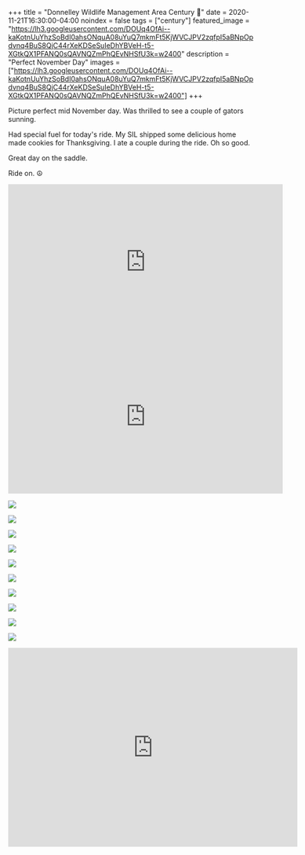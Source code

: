 +++
title =  "Donnelley Wildlife Management Area Century 💯"
date = 2020-11-21T16:30:00-04:00
noindex = false
tags = ["century"]
featured_image = "https://lh3.googleusercontent.com/DOUq4OfAi--kaKotnUuYhzSoBdI0ahsONquA08uYuQ7mkmFt5KjWVCJPV2zqfpI5aBNpOpdvnq4BuS8QjC44rXeKDSeSuIeDhYBVeH-t5-XGtkQX1PFANQ0sQAVNQZmPhQEvNHSfU3k=w2400"
description = "Perfect November Day"
images = ["https://lh3.googleusercontent.com/DOUq4OfAi--kaKotnUuYhzSoBdI0ahsONquA08uYuQ7mkmFt5KjWVCJPV2zqfpI5aBNpOpdvnq4BuS8QjC44rXeKDSeSuIeDhYBVeH-t5-XGtkQX1PFANQ0sQAVNQZmPhQEvNHSfU3k=w2400"]
+++

Picture perfect mid November day. Was thrilled to see a couple of gators sunning.

Had special fuel for today's ride. My SIL shipped some delicious home made cookies for Thanksgiving. I ate a couple during the ride. Oh so good.

Great day on the saddle.

Ride on. ☮

<iframe width="560" height="315" src="https://www.youtube.com/embed/1tWBj0lhXb0" frameborder="0" allow="accelerometer; autoplay; clipboard-write; encrypted-media; gyroscope; picture-in-picture" allowfullscreen></iframe>

<iframe width="560" height="315" src="https://www.youtube.com/embed/ANVkZwlCDCk" frameborder="0" allow="accelerometer; autoplay; clipboard-write; encrypted-media; gyroscope; picture-in-picture" allowfullscreen></iframe>

<a href='https://lh3.googleusercontent.com/DOUq4OfAi--kaKotnUuYhzSoBdI0ahsONquA08uYuQ7mkmFt5KjWVCJPV2zqfpI5aBNpOpdvnq4BuS8QjC44rXeKDSeSuIeDhYBVeH-t5-XGtkQX1PFANQ0sQAVNQZmPhQEvNHSfU3k=w2400'><img src='https://lh3.googleusercontent.com/DOUq4OfAi--kaKotnUuYhzSoBdI0ahsONquA08uYuQ7mkmFt5KjWVCJPV2zqfpI5aBNpOpdvnq4BuS8QjC44rXeKDSeSuIeDhYBVeH-t5-XGtkQX1PFANQ0sQAVNQZmPhQEvNHSfU3k=w2400'></a>

<a href='https://lh3.googleusercontent.com/5AG2KZpA_TYb5mTplFhGkRPNxX4AUupppokkJJpJiA4ByZyxbLNVc5WXY-euZX9vdQdPPZX8Mm6aIh_Kpp4tQm83kj7MGuV9jT_FxSCMH6lFrm4lay118uuZIwuZUameiHPGMgvONQ0=w2400'><img src='https://lh3.googleusercontent.com/5AG2KZpA_TYb5mTplFhGkRPNxX4AUupppokkJJpJiA4ByZyxbLNVc5WXY-euZX9vdQdPPZX8Mm6aIh_Kpp4tQm83kj7MGuV9jT_FxSCMH6lFrm4lay118uuZIwuZUameiHPGMgvONQ0=w2400'></a>

<a href='https://lh3.googleusercontent.com/DQY-cPpClOaf2vg_Q8VoFffS7jyoXVcm2HunoAQGkuX4SCBqbeQ91JJCf980DoFdWKy7-kdApnPwt0eUA_nKF8dLa34y_K_Sc1wZ-ZRZisYpuT7GU5MQjHWxb0ayk_vFULFpgOHCnvI=w2400'><img src='https://lh3.googleusercontent.com/DQY-cPpClOaf2vg_Q8VoFffS7jyoXVcm2HunoAQGkuX4SCBqbeQ91JJCf980DoFdWKy7-kdApnPwt0eUA_nKF8dLa34y_K_Sc1wZ-ZRZisYpuT7GU5MQjHWxb0ayk_vFULFpgOHCnvI=w2400'></a>

<a href='https://lh3.googleusercontent.com/Wpp2OTNaUFjROJ6WV8c5rTGeLUmJoF0AJiQsmEj-hHIdJ75hevXTqsmFQcajf7NgQbncY8GBAqcwpDqWQs_W-2Qbe5Ssss6zOhqX4NsrGYuzKLjWIlirC0IJrEmCcJyYJRs5QLg0hIg=w2400'><img src='https://lh3.googleusercontent.com/Wpp2OTNaUFjROJ6WV8c5rTGeLUmJoF0AJiQsmEj-hHIdJ75hevXTqsmFQcajf7NgQbncY8GBAqcwpDqWQs_W-2Qbe5Ssss6zOhqX4NsrGYuzKLjWIlirC0IJrEmCcJyYJRs5QLg0hIg=w2400'></a>

<a href='https://lh3.googleusercontent.com/ytu3vZVYUJoPKHaqSNpPld7s5P5ta9iGdQgKTCUOKy8i_JJIQ5PvkPINL815WZ0dlvFbTkFomGH4Dn-iKJDN38IDrneZvOxw0LINV9ZqMb5Ymv9Ofbzz81BOZoc3Lqzk6oXwhbs_VZs=w2400'><img src='https://lh3.googleusercontent.com/ytu3vZVYUJoPKHaqSNpPld7s5P5ta9iGdQgKTCUOKy8i_JJIQ5PvkPINL815WZ0dlvFbTkFomGH4Dn-iKJDN38IDrneZvOxw0LINV9ZqMb5Ymv9Ofbzz81BOZoc3Lqzk6oXwhbs_VZs=w2400'></a>

<a href='https://lh3.googleusercontent.com/wv22CgrLAqf2anK8YXVqMm6wHlHP6wGsxXvHXr6-HLzN4rRaU9xMk3LOIXVV8b1M0so4WiU92MaeR39mKL0gWLMw0bMkfIaM-0C1EgqnvFyPQu70pXuwDdAcx1YzgAquoIfL9e7l5QM=w2400'><img src='https://lh3.googleusercontent.com/wv22CgrLAqf2anK8YXVqMm6wHlHP6wGsxXvHXr6-HLzN4rRaU9xMk3LOIXVV8b1M0so4WiU92MaeR39mKL0gWLMw0bMkfIaM-0C1EgqnvFyPQu70pXuwDdAcx1YzgAquoIfL9e7l5QM=w2400'></a>

<a href='https://lh3.googleusercontent.com/ky_Vzf3j1JUVY69ikHNdXP4k4WWVCYGWo3g3dacFM6lDPu7YycVrpsMpcqMnLZmA8XdSc-tb6_VlzHOj7qarPP3KXqajS3gtLqc2yhySslShvJeQxk9dZfS9PZFBLt4Ejo3DokOihfs=w2400'><img src='https://lh3.googleusercontent.com/ky_Vzf3j1JUVY69ikHNdXP4k4WWVCYGWo3g3dacFM6lDPu7YycVrpsMpcqMnLZmA8XdSc-tb6_VlzHOj7qarPP3KXqajS3gtLqc2yhySslShvJeQxk9dZfS9PZFBLt4Ejo3DokOihfs=w2400'></a>

<a href='https://lh3.googleusercontent.com/HKeWRqa58hR8FbEwLOpBzdsPX4S0zjn1SYv1m9rkbpCFhpjhbwMysQy-3kRWNbshy-pCDIiX08vUn0H10boV8qK53FDYS-rILArOrhaX78wgcqfqQ-X1cWh-kcc0gbHry1-dNayh2rA=w2400'><img src='https://lh3.googleusercontent.com/HKeWRqa58hR8FbEwLOpBzdsPX4S0zjn1SYv1m9rkbpCFhpjhbwMysQy-3kRWNbshy-pCDIiX08vUn0H10boV8qK53FDYS-rILArOrhaX78wgcqfqQ-X1cWh-kcc0gbHry1-dNayh2rA=w2400'></a>

<a href='https://lh3.googleusercontent.com/TzuxMVMxOqWNOYXmy5WeFtAMNZvIDliFgBZLt1A6O-HlFcyIBL_L2TMRmJbZpwuC3iXzT8_WDaZpctGR27_xCzZLod2sgkce5JihFCBLmkwr8kACOEvnCle-F48-4ctAYULAb__19Os=w2400'><img src='https://lh3.googleusercontent.com/TzuxMVMxOqWNOYXmy5WeFtAMNZvIDliFgBZLt1A6O-HlFcyIBL_L2TMRmJbZpwuC3iXzT8_WDaZpctGR27_xCzZLod2sgkce5JihFCBLmkwr8kACOEvnCle-F48-4ctAYULAb__19Os=w2400'></a>

<a href='https://lh3.googleusercontent.com/k1wpZZG3BgVJv4fsGZAqRmQTkugtRsADQbiWEnEdFt7C3NiJL7Sg_6xn1GlfOPoYJ9DsfKXrWKhTHKGwJ5SIpVWKU-Ww3uXqdPcIObXd5cMpOheKNxxaue6xNek_OTZMdNZ1OkU10Oc=w2400'><img src='https://lh3.googleusercontent.com/k1wpZZG3BgVJv4fsGZAqRmQTkugtRsADQbiWEnEdFt7C3NiJL7Sg_6xn1GlfOPoYJ9DsfKXrWKhTHKGwJ5SIpVWKU-Ww3uXqdPcIObXd5cMpOheKNxxaue6xNek_OTZMdNZ1OkU10Oc=w2400'></a>

<iframe height='405' width='590' frameborder='0' allowtransparency='true' scrolling='no' src='https://www.strava.com/activities/4371555298/embed/e9e904ffcf69db7c7014bcbf68f5239275077962'></iframe>
